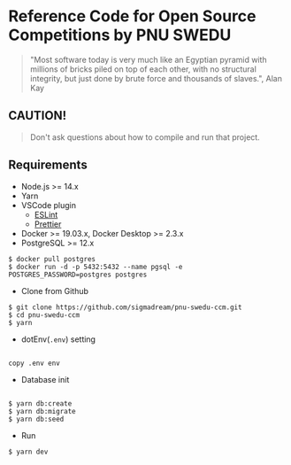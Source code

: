# Reference Code for Open Source Competitions by PNU SWEDU

> "Most software today is very much like an Egyptian pyramid with millions of bricks piled on top of each other, with no structural integrity, but just done by brute force and thousands of slaves.", Alan Kay

## CAUTION!

> Don't ask questions about how to compile and run that project.

## Requirements

- Node.js >= 14.x
- Yarn
- VSCode plugin
  - [ESLint](https://marketplace.visualstudio.com/items?itemName=dbaeumer.vscode-eslint)
  - [Prettier](https://marketplace.visualstudio.com/items?itemName=esbenp.prettier-vscode)
- Docker >= 19.03.x, Docker Desktop >= 2.3.x
- PostgreSQL >= 12.x

```
$ docker pull postgres
$ docker run -d -p 5432:5432 --name pgsql -e POSTGRES_PASSWORD=postgres postgres
```

- Clone from Github

```
$ git clone https://github.com/sigmadream/pnu-swedu-ccm.git
$ cd pnu-swedu-ccm
$ yarn
```

- dotEnv(`.env`) setting

```

copy .env env

```

- Database init

```

$ yarn db:create
$ yarn db:migrate
$ yarn db:seed

```

- Run

```
$ yarn dev
```
